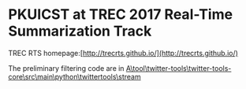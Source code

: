 # PKUICST at TREC 2017 Real-Time Summarization Track

TREC RTS homepage:[http://trecrts.github.io/](http://trecrts.github.io/)


The preliminary filtering code are in [A\tool\twitter-tools\twitter-tools-core\src\main\python\twittertools\stream](A\tool\twitter-tools\twitter-tools-core\src\main\python\twittertools\stream)